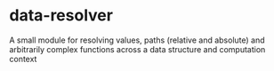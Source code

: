 # data-resolver
A small module for resolving values, paths (relative and absolute) and arbitrarily complex functions across a data structure and computation context
